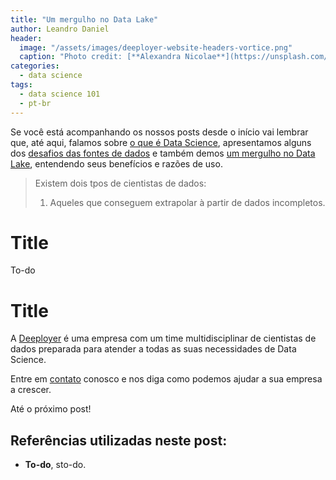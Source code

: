 ```yaml
---
title: "Um mergulho no Data Lake"
author: Leandro Daniel
header:
  image: "/assets/images/deeployer-website-headers-vortice.png"
  caption: "Photo credit: [**Alexandra Nicolae**](https://unsplash.com/@macnicolae)"
categories:
  - data science
tags: 
  - data science 101
  - pt-br
---
```


Se você está acompanhando os nossos posts desde o início vai lembrar que, até aqui, falamos sobre [o que é Data Science](https://deeployer.com.br/data%20science/post-o-que-e-data-science/), apresentamos alguns dos [desafios das fontes de dados](https://deeployer.com.br/data%20science/post-os-desafios-das-fontes-de-dados/) e também demos [um mergulho no Data Lake](https://deeployer.com.br/data%20science/post-um-mergulho-no-data-lake/), entendendo seus benefícios e razões de uso. 

> Existem dois tpos de cientistas de dados:
> 1) Aqueles que conseguem extrapolar à partir de dados incompletos.

# Title

To-do

# Title


A [Deeployer](mailto:contato@deeployer.com) é uma empresa com um time multidisciplinar de cientistas de dados preparada para atender a todas as suas necessidades de Data Science. 

Entre em [contato](https://deeployer.com/contact/) conosco e nos diga como podemos ajudar a sua empresa a crescer.

Até o próximo post!

## Referências utilizadas neste post:
- **To-do**, sto-do. 
